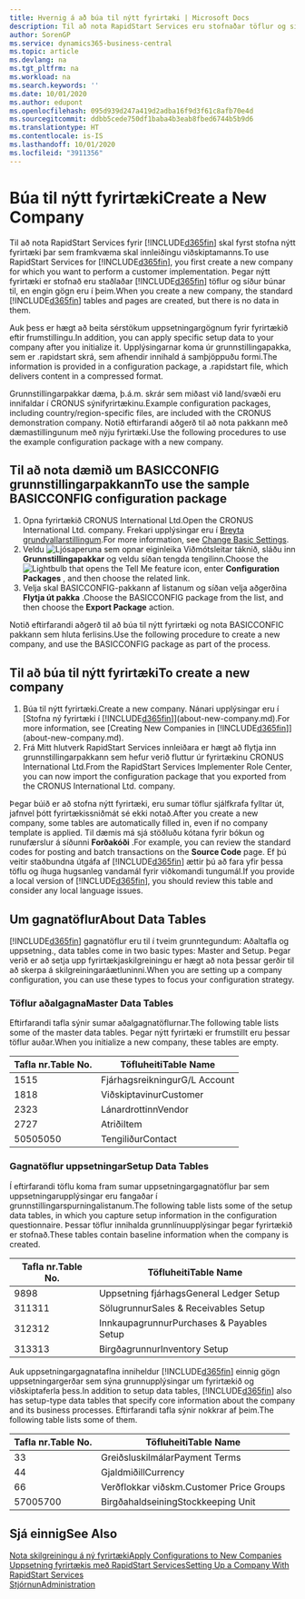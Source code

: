 ```yaml
---
title: Hvernig á að búa til nýtt fyrirtæki | Microsoft Docs
description: Til að nota RapidStart Services eru stofnaðar töflur og síður en engin gögn eru í þeim.
author: SorenGP
ms.service: dynamics365-business-central
ms.topic: article
ms.devlang: na
ms.tgt_pltfrm: na
ms.workload: na
ms.search.keywords: ''
ms.date: 10/01/2020
ms.author: edupont
ms.openlocfilehash: 095d939d247a419d2adba16f9d3f61c8afb70e4d
ms.sourcegitcommit: ddbb5cede750df1baba4b3eab8fbed6744b5b9d6
ms.translationtype: HT
ms.contentlocale: is-IS
ms.lasthandoff: 10/01/2020
ms.locfileid: "3911356"
---
```

# <a name="create-a-new-company"></a><span data-ttu-id="e144b-103">Búa til nýtt fyrirtæki</span><span class="sxs-lookup"><span data-stu-id="e144b-103">Create a New Company</span></span>
<span data-ttu-id="e144b-104">Til að nota RapidStart Services fyrir [!INCLUDE[d365fin](includes/d365fin_md.md)] skal fyrst stofna nýtt fyrirtæki þar sem framkvæma skal innleiðingu viðskiptamanns.</span><span class="sxs-lookup"><span data-stu-id="e144b-104">To use RapidStart Services for [!INCLUDE[d365fin](includes/d365fin_md.md)], you first create a new company for which you want to perform a customer implementation.</span></span> <span data-ttu-id="e144b-105">Þegar nýtt fyrirtæki er stofnað eru staðlaðar [!INCLUDE[d365fin](includes/d365fin_md.md)] töflur og síður búnar til, en engin gögn eru í þeim.</span><span class="sxs-lookup"><span data-stu-id="e144b-105">When you create a new company, the standard [!INCLUDE[d365fin](includes/d365fin_md.md)] tables and pages are created, but there is no data in them.</span></span>

<span data-ttu-id="e144b-106">Auk þess er hægt að beita sérstökum uppsetningargögnum fyrir fyrirtækið eftir frumstillingu.</span><span class="sxs-lookup"><span data-stu-id="e144b-106">In addition, you can apply specific setup data to your company after you initialize it.</span></span> <span data-ttu-id="e144b-107">Upplýsingarnar koma úr grunnstillingapakka, sem er .rapidstart skrá, sem afhendir innihald á samþjöppuðu formi.</span><span class="sxs-lookup"><span data-stu-id="e144b-107">The information is provided in a configuration package, a .rapidstart file, which delivers content in a compressed format.</span></span>  

<span data-ttu-id="e144b-108">Grunnstillingarpakkar dæma, þ.á.m. skrár sem miðast við land/svæði eru innifaldar í CRONUS sýnifyrirtækinu.</span><span class="sxs-lookup"><span data-stu-id="e144b-108">Example configuration packages, including country/region-specific files, are included with the CRONUS demonstration company.</span></span> <span data-ttu-id="e144b-109">Notið eftirfarandi aðgerð til að nota pakkann með dæmastillingunum með nýju fyrirtæki.</span><span class="sxs-lookup"><span data-stu-id="e144b-109">Use the following procedures to use the example configuration package with a new company.</span></span>  

## <a name="to-use-the-sample-basicconfig-configuration-package"></a><span data-ttu-id="e144b-110">Til að nota dæmið um BASICCONFIG grunnstillingarpakkann</span><span class="sxs-lookup"><span data-stu-id="e144b-110">To use the sample BASICCONFIG configuration package</span></span>  
1. <span data-ttu-id="e144b-111">Opna fyrirtækið CRONUS International Ltd.</span><span class="sxs-lookup"><span data-stu-id="e144b-111">Open the CRONUS International Ltd. company.</span></span> <span data-ttu-id="e144b-112">Frekari upplýsingar eru í [Breyta grundvallarstillingum](ui-change-basic-settings.md).</span><span class="sxs-lookup"><span data-stu-id="e144b-112">For more information, see [Change Basic Settings](ui-change-basic-settings.md).</span></span>
2. <span data-ttu-id="e144b-113">Veldu ![Ljósaperuna sem opnar eiginleika Viðmótsleitar](media/ui-search/search_small.png "Segðu mér hvað þú vilt gera") táknið, sláðu inn **Grunnstillingapakkar** og veldu síðan tengda tengilinn.</span><span class="sxs-lookup"><span data-stu-id="e144b-113">Choose the ![Lightbulb that opens the Tell Me feature](media/ui-search/search_small.png "Tell me what you want to do") icon, enter **Configuration Packages** , and then choose the related link.</span></span>  
3. <span data-ttu-id="e144b-114">Velja skal BASICCONFIG-pakkann af listanum og síðan velja aðgerðina **Flytja út pakka** .</span><span class="sxs-lookup"><span data-stu-id="e144b-114">Choose the BASICCONFIG package from the list, and then choose the **Export Package** action.</span></span>  

<span data-ttu-id="e144b-115">Notið eftirfarandi aðgerð til að búa til nýtt fyrirtæki og nota BASICCONFIC pakkann sem hluta ferlisins.</span><span class="sxs-lookup"><span data-stu-id="e144b-115">Use the following procedure to create a new company, and use the BASICCONFIG package as part of the process.</span></span>  

## <a name="to-create-a-new-company"></a><span data-ttu-id="e144b-116">Til að búa til nýtt fyrirtæki</span><span class="sxs-lookup"><span data-stu-id="e144b-116">To create a new company</span></span>  
1. <span data-ttu-id="e144b-117">Búa til nýtt fyrirtæki.</span><span class="sxs-lookup"><span data-stu-id="e144b-117">Create a new company.</span></span> <span data-ttu-id="e144b-118">Nánari upplýsingar eru í [Stofna ný fyrirtæki í [!INCLUDE[d365fin](includes/d365fin_md.md)]](about-new-company.md).</span><span class="sxs-lookup"><span data-stu-id="e144b-118">For more information, see [Creating New Companies in [!INCLUDE[d365fin](includes/d365fin_md.md)]](about-new-company.md).</span></span>
2. <span data-ttu-id="e144b-119">Frá Mitt hlutverk RapidStart Services innleiðara er hægt að flytja inn grunnstillingarpakkann sem hefur verið fluttur úr fyrirtækinu CRONUS International Ltd.</span><span class="sxs-lookup"><span data-stu-id="e144b-119">From the RapidStart Services Implementer Role Center, you can now import the configuration package that you exported from the CRONUS International Ltd. company.</span></span>

<span data-ttu-id="e144b-120">Þegar búið er að stofna nýtt fyrirtæki, eru sumar töflur sjálfkrafa fylltar út, jafnvel þótt fyrirtækissniðmát sé ekki notað.</span><span class="sxs-lookup"><span data-stu-id="e144b-120">After you create a new company, some tables are automatically filled in, even if no company template is applied.</span></span> <span data-ttu-id="e144b-121">Til dæmis má sjá stöðluðu kótana fyrir bókun og runufærslur á síðunni **Forðakóði** .</span><span class="sxs-lookup"><span data-stu-id="e144b-121">For example, you can review the standard codes for posting and batch transactions on the **Source Code** page.</span></span> <span data-ttu-id="e144b-122">Ef þú veitir staðbundna útgáfa af [!INCLUDE[d365fin](includes/d365fin_md.md)] ættir þú að fara yfir þessa töflu og íhuga hugsanleg vandamál fyrir viðkomandi tungumál.</span><span class="sxs-lookup"><span data-stu-id="e144b-122">If you provide a local version of [!INCLUDE[d365fin](includes/d365fin_md.md)], you should review this table and consider any local language issues.</span></span>

## <a name="about-data-tables"></a><span data-ttu-id="e144b-123">Um gagnatöflur</span><span class="sxs-lookup"><span data-stu-id="e144b-123">About Data Tables</span></span>
[!INCLUDE[d365fin](includes/d365fin_md.md)] <span data-ttu-id="e144b-124">gagnatöflur eru til í tveim grunntegundum: Aðaltafla og uppsetning.</span><span class="sxs-lookup"><span data-stu-id="e144b-124">, data tables come in two basic types: Master and Setup.</span></span> <span data-ttu-id="e144b-125">Þegar verið er að setja upp fyrirtækjaskilgreiningu er hægt að nota þessar gerðir til að skerpa á skilgreiningaráætluninni.</span><span class="sxs-lookup"><span data-stu-id="e144b-125">When you are setting up a company configuration, you can use these types to focus your configuration strategy.</span></span>  

### <a name="master-data-tables"></a><span data-ttu-id="e144b-126">Töflur aðalgagna</span><span class="sxs-lookup"><span data-stu-id="e144b-126">Master Data Tables</span></span>  
<span data-ttu-id="e144b-127">Eftirfarandi tafla sýnir sumar aðalgagnatöflurnar.</span><span class="sxs-lookup"><span data-stu-id="e144b-127">The following table lists some of the master data tables.</span></span> <span data-ttu-id="e144b-128">Þegar nýtt fyrirtæki er frumstillt eru þessar töflur auðar.</span><span class="sxs-lookup"><span data-stu-id="e144b-128">When you initialize a new company, these tables are empty.</span></span>  

|<span data-ttu-id="e144b-129">Tafla nr.</span><span class="sxs-lookup"><span data-stu-id="e144b-129">Table No.</span></span>|<span data-ttu-id="e144b-130">Töfluheiti</span><span class="sxs-lookup"><span data-stu-id="e144b-130">Table Name</span></span>|  
|-------------------|--------------------|  
|<span data-ttu-id="e144b-131">15</span><span class="sxs-lookup"><span data-stu-id="e144b-131">15</span></span>|<span data-ttu-id="e144b-132">Fjárhagsreikningur</span><span class="sxs-lookup"><span data-stu-id="e144b-132">G/L Account</span></span>|  
|<span data-ttu-id="e144b-133">18</span><span class="sxs-lookup"><span data-stu-id="e144b-133">18</span></span>|<span data-ttu-id="e144b-134">Viðskiptavinur</span><span class="sxs-lookup"><span data-stu-id="e144b-134">Customer</span></span>|  
|<span data-ttu-id="e144b-135">23</span><span class="sxs-lookup"><span data-stu-id="e144b-135">23</span></span>|<span data-ttu-id="e144b-136">Lánardrottinn</span><span class="sxs-lookup"><span data-stu-id="e144b-136">Vendor</span></span>|  
|<span data-ttu-id="e144b-137">27</span><span class="sxs-lookup"><span data-stu-id="e144b-137">27</span></span>|<span data-ttu-id="e144b-138">Atriði</span><span class="sxs-lookup"><span data-stu-id="e144b-138">Item</span></span>|  
|<span data-ttu-id="e144b-139">5050</span><span class="sxs-lookup"><span data-stu-id="e144b-139">5050</span></span>|<span data-ttu-id="e144b-140">Tengiliður</span><span class="sxs-lookup"><span data-stu-id="e144b-140">Contact</span></span>|  

### <a name="setup-data-tables"></a><span data-ttu-id="e144b-141">Gagnatöflur uppsetningar</span><span class="sxs-lookup"><span data-stu-id="e144b-141">Setup Data Tables</span></span>  
<span data-ttu-id="e144b-142">Í eftirfarandi töflu koma fram sumar uppsetningargagnatöflur þar sem uppsetningarupplýsingar eru fangaðar í grunnstillingarspurningalistanum.</span><span class="sxs-lookup"><span data-stu-id="e144b-142">The following table lists some of the setup data tables, in which you capture setup information in the configuration questionnaire.</span></span> <span data-ttu-id="e144b-143">Þessar töflur innihalda grunnlínuupplýsingar þegar fyrirtækið er stofnað.</span><span class="sxs-lookup"><span data-stu-id="e144b-143">These tables contain baseline information when the company is created.</span></span>  

|<span data-ttu-id="e144b-144">Tafla nr.</span><span class="sxs-lookup"><span data-stu-id="e144b-144">Table No.</span></span>|<span data-ttu-id="e144b-145">Töfluheiti</span><span class="sxs-lookup"><span data-stu-id="e144b-145">Table Name</span></span>|  
|-------------------|--------------------|  
|<span data-ttu-id="e144b-146">98</span><span class="sxs-lookup"><span data-stu-id="e144b-146">98</span></span>|<span data-ttu-id="e144b-147">Uppsetning fjárhags</span><span class="sxs-lookup"><span data-stu-id="e144b-147">General Ledger Setup</span></span>|  
|<span data-ttu-id="e144b-148">311</span><span class="sxs-lookup"><span data-stu-id="e144b-148">311</span></span>|<span data-ttu-id="e144b-149">Sölugrunnur</span><span class="sxs-lookup"><span data-stu-id="e144b-149">Sales & Receivables Setup</span></span>|  
|<span data-ttu-id="e144b-150">312</span><span class="sxs-lookup"><span data-stu-id="e144b-150">312</span></span>|<span data-ttu-id="e144b-151">Innkaupagrunnur</span><span class="sxs-lookup"><span data-stu-id="e144b-151">Purchases & Payables Setup</span></span>|  
|<span data-ttu-id="e144b-152">313</span><span class="sxs-lookup"><span data-stu-id="e144b-152">313</span></span>|<span data-ttu-id="e144b-153">Birgðagrunnur</span><span class="sxs-lookup"><span data-stu-id="e144b-153">Inventory Setup</span></span>|  

<span data-ttu-id="e144b-154">Auk uppsetningargagnataflna inniheldur [!INCLUDE[d365fin](includes/d365fin_md.md)] einnig gögn uppsetningargerðar sem sýna grunnupplýsingar um fyrirtækið og viðskiptaferla þess.</span><span class="sxs-lookup"><span data-stu-id="e144b-154">In addition to setup data tables, [!INCLUDE[d365fin](includes/d365fin_md.md)] also has setup-type data tables that specify core information about the company and its business processes.</span></span> <span data-ttu-id="e144b-155">Eftirfarandi tafla sýnir nokkrar af þeim.</span><span class="sxs-lookup"><span data-stu-id="e144b-155">The following table lists some of them.</span></span>  

|<span data-ttu-id="e144b-156">Tafla nr.</span><span class="sxs-lookup"><span data-stu-id="e144b-156">Table No.</span></span>|<span data-ttu-id="e144b-157">Töfluheiti</span><span class="sxs-lookup"><span data-stu-id="e144b-157">Table Name</span></span>|  
|-------------------|--------------------|  
|<span data-ttu-id="e144b-158">3</span><span class="sxs-lookup"><span data-stu-id="e144b-158">3</span></span>|<span data-ttu-id="e144b-159">Greiðsluskilmálar</span><span class="sxs-lookup"><span data-stu-id="e144b-159">Payment Terms</span></span>|  
|<span data-ttu-id="e144b-160">4</span><span class="sxs-lookup"><span data-stu-id="e144b-160">4</span></span>|<span data-ttu-id="e144b-161">Gjaldmiðill</span><span class="sxs-lookup"><span data-stu-id="e144b-161">Currency</span></span>|  
|<span data-ttu-id="e144b-162">6</span><span class="sxs-lookup"><span data-stu-id="e144b-162">6</span></span>|<span data-ttu-id="e144b-163">Verðflokkar viðskm.</span><span class="sxs-lookup"><span data-stu-id="e144b-163">Customer Price Groups</span></span>|  
|<span data-ttu-id="e144b-164">5700</span><span class="sxs-lookup"><span data-stu-id="e144b-164">5700</span></span>|<span data-ttu-id="e144b-165">Birgðahaldseining</span><span class="sxs-lookup"><span data-stu-id="e144b-165">Stockkeeping Unit</span></span>|

  

## <a name="see-also"></a><span data-ttu-id="e144b-166">Sjá einnig</span><span class="sxs-lookup"><span data-stu-id="e144b-166">See Also</span></span>  
[<span data-ttu-id="e144b-167">Nota skilgreiningu á ný fyrirtæki</span><span class="sxs-lookup"><span data-stu-id="e144b-167">Apply Configurations to New Companies</span></span>](admin-apply-configuration-to-new-companies.md)  
[<span data-ttu-id="e144b-168">Uppsetning fyrirtækis með RapidStart Services</span><span class="sxs-lookup"><span data-stu-id="e144b-168">Setting Up a Company With RapidStart Services</span></span>](admin-set-up-a-company-with-rapidstart.md)  
[<span data-ttu-id="e144b-169">Stjórnun</span><span class="sxs-lookup"><span data-stu-id="e144b-169">Administration</span></span>](admin-setup-and-administration.md)
